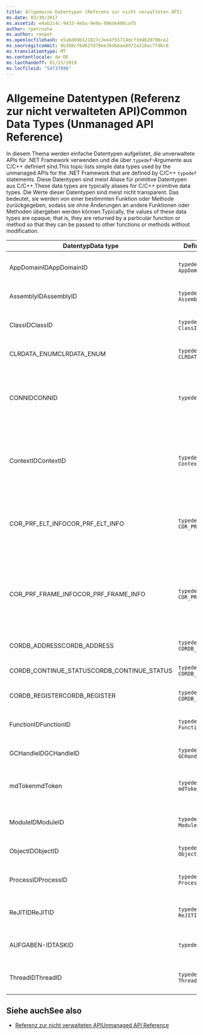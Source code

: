 ```yaml
---
title: Allgemeine Datentypen (Referenz zur nicht verwalteten API)
ms.date: 03/30/2017
ms.assetid: e4ab2c4c-9433-4eba-9e9a-096de406cafb
author: rpetrusha
ms.author: ronpet
ms.openlocfilehash: e5a6d69b121827c3ee4f55714dcf3d4628706ce2
ms.sourcegitcommit: 6b308cf6d627d78ee36dbbae8972a310ac7fd6c8
ms.translationtype: MT
ms.contentlocale: de-DE
ms.lasthandoff: 01/23/2019
ms.locfileid: "54737896"
---
```

# <a name="common-data-types-unmanaged-api-reference"></a><span data-ttu-id="d93b3-102">Allgemeine Datentypen (Referenz zur nicht verwalteten API)</span><span class="sxs-lookup"><span data-stu-id="d93b3-102">Common Data Types (Unmanaged API Reference)</span></span>
<span data-ttu-id="d93b3-103">In diesem Thema werden einfache Datentypen aufgelistet, die unverwaltete APIs für .NET Framework verwenden und die über `typedef`-Argumente aus C/C++ definiert sind.</span><span class="sxs-lookup"><span data-stu-id="d93b3-103">This topic lists simple data types used by the unmanaged APIs for the .NET Framework that are defined by C/C++ `typedef` statements.</span></span> <span data-ttu-id="d93b3-104">Diese Datentypen sind meist Aliase für primitive Datentypen aus C/C++.</span><span class="sxs-lookup"><span data-stu-id="d93b3-104">These data types are typically aliases for C/C++ primitive data types.</span></span> <span data-ttu-id="d93b3-105">Die Werte dieser Datentypen sind meist nicht transparent. Das bedeutet, sie werden von einer bestimmten Funktion oder Methode zurückgegeben, sodass sie ohne Änderungen an andere Funktionen oder Methoden übergeben werden können.</span><span class="sxs-lookup"><span data-stu-id="d93b3-105">Typically, the values of these data types are opaque; that is, they are returned by a particular function or method so that they can be passed to other functions or methods without modification.</span></span>  
  
|<span data-ttu-id="d93b3-106">Datentyp</span><span class="sxs-lookup"><span data-stu-id="d93b3-106">Data type</span></span>|<span data-ttu-id="d93b3-107">Definition</span><span class="sxs-lookup"><span data-stu-id="d93b3-107">Definition</span></span>|<span data-ttu-id="d93b3-108">Definiert in</span><span class="sxs-lookup"><span data-stu-id="d93b3-108">Defined in</span></span>|<span data-ttu-id="d93b3-109">Beschreibung</span><span class="sxs-lookup"><span data-stu-id="d93b3-109">Description</span></span>|  
|---------------|----------------|----------------|-----------------|  
|<span data-ttu-id="d93b3-110">AppDomainID</span><span class="sxs-lookup"><span data-stu-id="d93b3-110">AppDomainID</span></span>|`typedef UINT_PTR AppDomainID;`|<span data-ttu-id="d93b3-111">corprof.h</span><span class="sxs-lookup"><span data-stu-id="d93b3-111">corprof.h</span></span>|<span data-ttu-id="d93b3-112">Der Bezeichner einer Anwendungsdomäne.</span><span class="sxs-lookup"><span data-stu-id="d93b3-112">The identifier of an application domain.</span></span>|  
|<span data-ttu-id="d93b3-113">AssemblyID</span><span class="sxs-lookup"><span data-stu-id="d93b3-113">AssemblyID</span></span>|`typedef UINT_PTR AssemblyID;`|<span data-ttu-id="d93b3-114">corprof.h</span><span class="sxs-lookup"><span data-stu-id="d93b3-114">corprof.h</span></span>|<span data-ttu-id="d93b3-115">Der Bezeichner einer Assembly.</span><span class="sxs-lookup"><span data-stu-id="d93b3-115">The identifier of an assembly.</span></span>|  
|<span data-ttu-id="d93b3-116">ClassID</span><span class="sxs-lookup"><span data-stu-id="d93b3-116">ClassID</span></span>|`typedef UINT_PTR ClassID;`|<span data-ttu-id="d93b3-117">corprof.h</span><span class="sxs-lookup"><span data-stu-id="d93b3-117">corprof.h</span></span>|<span data-ttu-id="d93b3-118">Der Bezeichner einer verwalteten Klasse.</span><span class="sxs-lookup"><span data-stu-id="d93b3-118">The identifier of a managed class.</span></span>|
|<span data-ttu-id="d93b3-119">CLRDATA_ENUM</span><span class="sxs-lookup"><span data-stu-id="d93b3-119">CLRDATA_ENUM</span></span>|`typedef ULONG64 CLRDATA_ADDRESS;`|<span data-ttu-id="d93b3-120">Nicht verfügbar</span><span class="sxs-lookup"><span data-stu-id="d93b3-120">Not Available</span></span>|<span data-ttu-id="d93b3-121">Eine 64-Bit-Speicheradresse.</span><span class="sxs-lookup"><span data-stu-id="d93b3-121">A 64-bit memory address.</span></span>|
|<span data-ttu-id="d93b3-122">CONNID</span><span class="sxs-lookup"><span data-stu-id="d93b3-122">CONNID</span></span>|`typedef DWORD CONNID;`|<span data-ttu-id="d93b3-123">cordebug.h, mscoree.h</span><span class="sxs-lookup"><span data-stu-id="d93b3-123">cordebug.h, mscoree.h</span></span>|<span data-ttu-id="d93b3-124">Die Verbindungs-ID eines Threads ist mit einer Instanz von Microsoft SQL Server verbunden.</span><span class="sxs-lookup"><span data-stu-id="d93b3-124">The connection identifier for a thread that is connected to an instance of Microsoft SQL Server.</span></span>|  
|<span data-ttu-id="d93b3-125">ContextID</span><span class="sxs-lookup"><span data-stu-id="d93b3-125">ContextID</span></span>|`typedef UINT_PTR ContextID;`|<span data-ttu-id="d93b3-126">corprof.h</span><span class="sxs-lookup"><span data-stu-id="d93b3-126">corprof.h</span></span>|<span data-ttu-id="d93b3-127">Der Bezeichner des Kontexts, der mit einem bestimmten verwalteten Thread verknüpft ist.</span><span class="sxs-lookup"><span data-stu-id="d93b3-127">The identifier of the context associated with a particular managed thread.</span></span>|  
|<span data-ttu-id="d93b3-128">COR_PRF_ELT_INFO</span><span class="sxs-lookup"><span data-stu-id="d93b3-128">COR_PRF_ELT_INFO</span></span>|`typedef UINT_PTR COR_PRF_ELT_INFO;`|<span data-ttu-id="d93b3-129">corprof.h</span><span class="sxs-lookup"><span data-stu-id="d93b3-129">corprof.h</span></span>|<span data-ttu-id="d93b3-130">Ein nicht transparenter Handle, der Informationen über einen bestimmten Stapelrahmen repräsentiert.</span><span class="sxs-lookup"><span data-stu-id="d93b3-130">An opaque handle that represents information about a particular stack frame.</span></span>|  
|<span data-ttu-id="d93b3-131">COR_PRF_FRAME_INFO</span><span class="sxs-lookup"><span data-stu-id="d93b3-131">COR_PRF_FRAME_INFO</span></span>|`typedef UINT_PTR COR_PRF_FRAME_INFO;`|<span data-ttu-id="d93b3-132">corprof.h</span><span class="sxs-lookup"><span data-stu-id="d93b3-132">corprof.h</span></span>|<span data-ttu-id="d93b3-133">Ein nicht transparenter Handle, der auf einen Stapelrahmen zeigt.</span><span class="sxs-lookup"><span data-stu-id="d93b3-133">An opaque handle that points to a stack frame.</span></span> <span data-ttu-id="d93b3-134">Er ist nur gültig während des Rückrufs, an den er übergeben wird.</span><span class="sxs-lookup"><span data-stu-id="d93b3-134">It is valid only during the callback to which it is passed.</span></span>|  
|<span data-ttu-id="d93b3-135">CORDB_ADDRESS</span><span class="sxs-lookup"><span data-stu-id="d93b3-135">CORDB_ADDRESS</span></span>|`typedef ULONG64 CORDB_ADDRESS;`|<span data-ttu-id="d93b3-136">cordebug.h</span><span class="sxs-lookup"><span data-stu-id="d93b3-136">cordebug.h</span></span>|<span data-ttu-id="d93b3-137">Eine Adresse im Speicher.</span><span class="sxs-lookup"><span data-stu-id="d93b3-137">An address in memory.</span></span>|  
|<span data-ttu-id="d93b3-138">CORDB_CONTINUE_STATUS</span><span class="sxs-lookup"><span data-stu-id="d93b3-138">CORDB_CONTINUE_STATUS</span></span>|`typedef DWORD CORDB_CONTINUE_STATUS;`|<span data-ttu-id="d93b3-139">cordebug.h</span><span class="sxs-lookup"><span data-stu-id="d93b3-139">cordebug.h</span></span>|<span data-ttu-id="d93b3-140">Der Status der Fortsetzung.</span><span class="sxs-lookup"><span data-stu-id="d93b3-140">The continuation status.</span></span>|  
|<span data-ttu-id="d93b3-141">CORDB_REGISTER</span><span class="sxs-lookup"><span data-stu-id="d93b3-141">CORDB_REGISTER</span></span>|`typedef ULONG64 CORDB_REGISTER;`|<span data-ttu-id="d93b3-142">cordebug.h</span><span class="sxs-lookup"><span data-stu-id="d93b3-142">cordebug.h</span></span>|<span data-ttu-id="d93b3-143">Der Wert eines CPU-Registers.</span><span class="sxs-lookup"><span data-stu-id="d93b3-143">The value of a CPU register.</span></span>|
|<span data-ttu-id="d93b3-144">FunctionID</span><span class="sxs-lookup"><span data-stu-id="d93b3-144">FunctionID</span></span>|`typedef UINT_PTR FunctionID;`|<span data-ttu-id="d93b3-145">corprof.h</span><span class="sxs-lookup"><span data-stu-id="d93b3-145">corprof.h</span></span>|<span data-ttu-id="d93b3-146">Der Bezeichner einer Funktion oder Methode.</span><span class="sxs-lookup"><span data-stu-id="d93b3-146">The identifier of a function or method.</span></span>|  
|<span data-ttu-id="d93b3-147">GCHandleID</span><span class="sxs-lookup"><span data-stu-id="d93b3-147">GCHandleID</span></span>|`typedef UINT_PTR GCHandleID;`|<span data-ttu-id="d93b3-148">corprof.h</span><span class="sxs-lookup"><span data-stu-id="d93b3-148">corprof.h</span></span>|<span data-ttu-id="d93b3-149">Ein Garbage Collection-Handle.</span><span class="sxs-lookup"><span data-stu-id="d93b3-149">A garbage collection handle.</span></span>|  
|<span data-ttu-id="d93b3-150">mdToken</span><span class="sxs-lookup"><span data-stu-id="d93b3-150">mdToken</span></span>|`typedef UINT32 mdToken;`|<span data-ttu-id="d93b3-151">corprof.h</span><span class="sxs-lookup"><span data-stu-id="d93b3-151">corprof.h</span></span>|<span data-ttu-id="d93b3-152">Ein Metadatentoken (eine Zeile in einer Metadatentabelle).</span><span class="sxs-lookup"><span data-stu-id="d93b3-152">A   metadata token (a row in a metadata table).</span></span>|  
|<span data-ttu-id="d93b3-153">ModuleID</span><span class="sxs-lookup"><span data-stu-id="d93b3-153">ModuleID</span></span>|`typedef UINT_PTR ModuleID;`|<span data-ttu-id="d93b3-154">corprof.h</span><span class="sxs-lookup"><span data-stu-id="d93b3-154">corprof.h</span></span>|<span data-ttu-id="d93b3-155">Der Bezeichner eines Assemblymoduls.</span><span class="sxs-lookup"><span data-stu-id="d93b3-155">The identifier of an assembly module.</span></span>|  
|<span data-ttu-id="d93b3-156">ObjectID</span><span class="sxs-lookup"><span data-stu-id="d93b3-156">ObjectID</span></span>|`typedef UINT_PTR ObjectID;`|<span data-ttu-id="d93b3-157">corprof.h</span><span class="sxs-lookup"><span data-stu-id="d93b3-157">corprof.h</span></span>|<span data-ttu-id="d93b3-158">Der Bezeichner eines Objekts.</span><span class="sxs-lookup"><span data-stu-id="d93b3-158">The identifier of an object.</span></span>|  
|<span data-ttu-id="d93b3-159">ProcessID</span><span class="sxs-lookup"><span data-stu-id="d93b3-159">ProcessID</span></span>|`typedef UINT_PTR ProcessID;`|<span data-ttu-id="d93b3-160">corprof.h</span><span class="sxs-lookup"><span data-stu-id="d93b3-160">corprof.h</span></span>|<span data-ttu-id="d93b3-161">Der Bezeichner eines verwalteten Prozesses.</span><span class="sxs-lookup"><span data-stu-id="d93b3-161">The identifier of a managed process.</span></span>|  
|<span data-ttu-id="d93b3-162">ReJITID</span><span class="sxs-lookup"><span data-stu-id="d93b3-162">ReJITID</span></span>|`typedef UINT_PTR ReJITID;`|<span data-ttu-id="d93b3-163">corprof.h</span><span class="sxs-lookup"><span data-stu-id="d93b3-163">corprof.h</span></span>|<span data-ttu-id="d93b3-164">Der Bezeichner einer mit JIT kompilierten Funktion.</span><span class="sxs-lookup"><span data-stu-id="d93b3-164">The identifier of a jitted function.</span></span>|  
|<span data-ttu-id="d93b3-165">AUFGABEN-ID</span><span class="sxs-lookup"><span data-stu-id="d93b3-165">TASKID</span></span>|`typedef UINT64 TASKID;`|<span data-ttu-id="d93b3-166">cordebug.h, mscoree.h</span><span class="sxs-lookup"><span data-stu-id="d93b3-166">cordebug.h, mscoree.h</span></span>|<span data-ttu-id="d93b3-167">Der Bezeichner des ein [ICLRTask](../../../docs/framework/unmanaged-api/hosting/iclrtask-interface.md) Instanz.</span><span class="sxs-lookup"><span data-stu-id="d93b3-167">The identifier of an [ICLRTask](../../../docs/framework/unmanaged-api/hosting/iclrtask-interface.md) instance.</span></span>|  
|<span data-ttu-id="d93b3-168">ThreadID</span><span class="sxs-lookup"><span data-stu-id="d93b3-168">ThreadID</span></span>|`typedef UINT_PTR ThreadID;`|<span data-ttu-id="d93b3-169">corprof.h</span><span class="sxs-lookup"><span data-stu-id="d93b3-169">corprof.h</span></span>|<span data-ttu-id="d93b3-170">Der Bezeichner eines verwalteten Threads.</span><span class="sxs-lookup"><span data-stu-id="d93b3-170">The identifier of a managed thread.</span></span>|  
  
## <a name="see-also"></a><span data-ttu-id="d93b3-171">Siehe auch</span><span class="sxs-lookup"><span data-stu-id="d93b3-171">See also</span></span>
- [<span data-ttu-id="d93b3-172">Referenz zur nicht verwalteten API</span><span class="sxs-lookup"><span data-stu-id="d93b3-172">Unmanaged API Reference</span></span>](../../../docs/framework/unmanaged-api/index.md)
